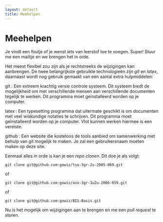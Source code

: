 ```yaml
---
layout: default
title: Meehelpen
---
```



Meehelpen
=========

Je vindt een foutje of je wenst iets van leerstof toe te voegen. Super! Stuur me een mailtje en we brengen het in orde.

Het meest flexibel zou zijn als je rechtstreeks de wijzigingen kan aanbrengen. De twee belangrijkste gebruikte technologieën zijn *git* en *latex*, daarnaast wordt nog gebruik gemaakt van een aantal extra hulpmiddelen:

git
: Een extreem krachtig versie controle systeem. Dit systeem biedt de mogelijkheid om met verschillende mensen aan verschillende documenten tegelijk te werken. Dit programma moet geïnstalleerd worden op je computer.

latex
: Een typesetting programma dat uitermate geschikt is om documenten met veel wiskundige notaties te schrijven. Dit programma moet geïnstalleerd worden op je computer. Vlot kunnen werken hiermee is een vereiste.

github
: Een website die kosteloos de tools aanbied om samenwerking met behulp van git mogelijk te maken. Je zal een gebruikersnaam moeten maken op deze site.

Eenmaal alles in orde is kan je een _repo_ _clonen_. Dit doe je als volgt:

```
git clone git@github.com:gowiz/tso-3gr-2u-2005-069.git
```
of
```
git clone git@github.com:gowiz/aso-3gr-3u2u-2006-059.git
```
of
```
git clone git@github.com:gowiz/BIS-Basis.git
```


Nu is het mogelijk om wijzigingen aan te brengen en me een _pull request_ te sturen.



